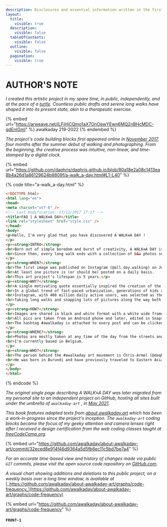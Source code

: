 ```yaml
---
description: Disclosures and essential information written in the first person.
layout:
  title:
    visible: true
  description:
    visible: false
  tableOfContents:
    visible: false
  outline:
    visible: false
  pagination:
    visible: true
---
```


# AUTHOR'S NOTE

_I created this artistic project in my spare time, in public, independently, and at the pace of a_ [_turtle_](https://en.m.wikipedia.org/wiki/Cultural\_depictions\_of\_turtles)_. Countless public drafts and serene long walks have shaped it into its present state, akin to a therapeutic exercise._

{% embed url="https://arweave.net/jLFiHjCQmo1aX7OnOewYEwn6MQ2nBHcMDC-gdEnlGmI" %}
awalkaday 219-2022
{% endembed %}

_The project's code building blocks first appeared online in_ [_November 2017_](https://github.com/daqhris/daqhris.github.io/commit/80a18e2a08c1413ea8b4a26d1a86129624b8809f)_, four months after the summer debut of walking and photographing. From the beginning, the creative process was intuitive, non-linear, and time-stamped by a digital clock._

{% embed url="https://github.com/daqhris/daqhris.github.io/blob/80a18e2a08c1413ea8b4a26d1a86129624b8809f/a-walk_a-day.html#L1-L40" %}

{% code title="a-walk_a-day.html" %}
```html
<!DOCTYPE html>
<html lang="en">
<head>
<meta charset="utf-8" />
<!-- Last modification: 17/11/2017 17:17 -->
<title>FAQ | A WALK≡A DAY</title>
<link rel="stylesheet" href="style.css" />
</head>
<body>
<p>Hello, I'm very glad that you have discovered A WALK≡A DAY !
</p>
<p><strong>INTRO</strong>
<br>Born out of simple boredom and burst of creativity, A WALK≡A DAY is a black and white visual arts project.
<br>Since then, every long walk ends with a collection of b&w photos snapped on-the-go by using a smartphone camera.
</p>
<p><strong>WHEN?</strong>
<br>The first image was published on Instagram (@all.day.walking) on July 19th, 2017.
<br>At least one picture is (or should be) posted on a daily basis.
<br>This art project's lifespan is 5 years.</p>
<p><strong>WHY?</strong>
<br>A single motivating quote essentially inspired the creation of the project : "The Sun is up and running, everyday, for you."
<br>In a global trend of fast-paced urbanization, generations of kids are growing without a sense of curiosity of their surroundings and adventurous drive in the unfamiliar landscapes.
<br>Instagram, with 400 million daily active users, was selected as the most compelling internet platform to host such a street photography gallery that would target millenials and inspire them to creatively join a well-being movement. 
<br>Taking long walks and snapping lots of pictures along the way both became complimentary in my regular young adult life and I can't refrain from recommending this kind of endeavor to other fellow youngsters.
</p>
<p><strong>HOW?</strong>
<br>Images are shared in black and white format with a white wide frame.
<br>All pics are taken from an Android phone and later, edited in Snapseed.
<br>The hashtag #awalkaday is attached to every post and can be clicked on to view in bulk similar posts shared by the Instagram community.
</p>
<p><strong>WHERE?</strong>
<br>Photos are mostly taken at any time of the day from the streets and hidden alleys of Western Europe.
<br>I'm currently based in Belgium.
</p>
<p><strong>WHO?</strong>
<br>The person behind the #awalkaday art movement is Chris-Armel (@daqhris).
<br>He was born in Burundi and have previously traveled to Eastern Asia, Middle East and North Africa.
</p>
</body>
</html>
```
{% endcode %}

_The original single page describing A WALK≡A DAY was later migrated from my personal site to an independent project on GitHub, hosting all sites built under the umbrella of `awalkaday-art` , in_ [_May 2021_](https://github.com/awalkaday/about-awalkaday-art/commit/32eced8e914f46d9364a5d5fb6ec11c5bd7be7a4)_._

_This book features adapted texts from_ [_about.awalkaday.art_](https://about.awalkaday.art) _which has been a work-in-progress since the project's inception._ _The `awalkaday-art` coding blocks became the focus of my geeky attention and camera lenses right after I received a design certification from the web coding classes taught at_ [_freeCodeCamp.org_](https://www.freecodecamp.org/daqhris)_._&#x20;

{% embed url="https://github.com/awalkaday/about-awalkaday-art/commit/32eced8e914f46d9364a5d5fb6ec11c5bd7be7a4" %}

_For an accurate time-based view and history of changes made via public `GIT` commits, please visit the open source code repository on_ [_GitHub.com_](https://github.com/awalkaday/about-awalkaday-art/tree/book)_._

_A visual chart showing additions and deletions to this public project, on a weekly basis over a long time window, is available at_ [_https://github.com/awalkaday/about-awalkaday-art/graphs/code-frequency_](https://github.com/awalkaday/about-awalkaday-art/graphs/code-frequency)

{% embed url="https://github.com/awalkaday/about-awalkaday-art/graphs/code-frequency" %}

#### `FRONT-1`
